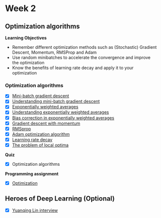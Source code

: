 # Week 2

## Optimization algorithms

**Learning Objectives**
- Remember different optimization methods such as (Stochastic) Gradient Descent, Momentum, RMSProp and Adam
- Use random minibatches to accelerate the convergence and improve the optimization
- Know the benefits of learning rate decay and apply it to your optimization

### Optimization algorithms
- [x] [Mini-batch gradient descent](https://www.youtube.com/watch?v=4qJaSmvhxi8&list=PLkDaE6sCZn6Hn0vK8co82zjQtt3T2Nkqc&index=15)
- [x] [Understanding mini-batch gradient descent](https://www.youtube.com/watch?v=-_4Zi8fCZO4&list=PLkDaE6sCZn6Hn0vK8co82zjQtt3T2Nkqc&index=16)
- [x] [Exponentially weighted averages](https://www.youtube.com/watch?v=lAq96T8FkTw&list=PLkDaE6sCZn6Hn0vK8co82zjQtt3T2Nkqc&index=17)
- [x] [Understanding exponentially weighted averages](https://www.youtube.com/watch?v=NxTFlzBjS-4&list=PLkDaE6sCZn6Hn0vK8co82zjQtt3T2Nkqc&index=18)
- [x] [Bias correction in exponentially weighted averages](https://www.youtube.com/watch?v=lWzo8CajF5s&index=19&list=PLkDaE6sCZn6Hn0vK8co82zjQtt3T2Nkqc)
- [x] [Gradient descent with momentum](https://www.youtube.com/watch?v=k8fTYJPd3_I&list=PLkDaE6sCZn6Hn0vK8co82zjQtt3T2Nkqc&index=20)
- [x] [RMSprop](https://www.youtube.com/watch?v=_e-LFe_igno&list=PLkDaE6sCZn6Hn0vK8co82zjQtt3T2Nkqc&index=21)
- [x] [Adam optimization algorithm](https://www.youtube.com/watch?v=JXQT_vxqwIs&index=22&list=PLkDaE6sCZn6Hn0vK8co82zjQtt3T2Nkqc)
- [x] [Learning rate decay](https://www.youtube.com/watch?v=QzulmoOg2JE&index=23&list=PLkDaE6sCZn6Hn0vK8co82zjQtt3T2Nkqc)
- [x] [The problem of local optima](https://www.youtube.com/watch?v=fODpu1-lNTw&index=33&list=PLkDaE6sCZn6Hn0vK8co82zjQtt3T2Nkqc)

**Quiz**
- [x] Optimization algorithms

**Programming assignment**
- [x] [Optimization](Optimization%2Bmethods.ipynb)

## Heroes of Deep Learning (Optional)
- [x] [Yuanqing Lin interview](https://www.youtube.com/watch?v=dwFcodBz_2I&list=PLkDaE6sCZn6FcbHlDzbVzf3TVgxzxK7lr&index=2)
